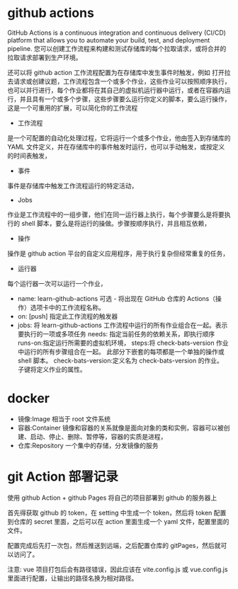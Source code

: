 <!--
 * @Author: your name
 * @Date: 2022-04-06 10:52:50
 * @LastEditTime: 2022-04-08 10:07:53
 * @LastEditors: Please set LastEditors
 * @Description: 打开koroFileHeader查看配置 进行设置: https://github.com/OBKoro1/koro1FileHeader/wiki/%E9%85%8D%E7%BD%AE
 * @FilePath: \Front-end development learning\document\notes\study notes\前端工程化\CICD.md
-->

# github actions

GitHub Actions is a continuous integration and continuous delivery (CI/CD) platform that allows you to automate your build, test, and deployment pipeline. 您可以创建工作流程来构建和测试存储库的每个拉取请求，或将合并的拉取请求部署到生产环境。

还可以将 github action 工作流程配置为在存储库中发生事件时触发，例如 打开拉去请求或创建议题，工作流程包含一个或多个作业，这些作业可以按照顺序执行，也可以并行进行，每个作业都将在其自己的虚拟机运行器中运行，或者在容器内运行，并且具有一个或多个步骤，这些步骤要么运行你定义的脚本，要么运行操作，这是一个可重用的扩展，可以简化你的工作流程

- 工作流程

是一个可配置的自动化处理过程，它将运行一个或多个作业，他由签入到存储库的 YAML 文件定义，并在存储库中的事件触发时运行，也可以手动触发，或按定义的时间表触发，

- 事件

事件是存储库中触发工作流程运行的特定活动，

- Jobs

作业是工作流程中的一组步骤，他们在同一运行器上执行，每个步骤要么是将要执行的 shell 脚本，要么是将运行的操做。步骤按顺序执行，并且相互依赖，

- 操作

操作是 github action 平台的自定义应用程序，用于执行复杂但经常重复的任务，

- 运行器

每个运行器一次可以运行一个作业，

- name: learn-github-actions
  可选 - 将出现在 GitHub 仓库的 Actions（操作）选项卡中的工作流程名称。
- on: [push]
  指定此工作流程的触发器
- jobs:
  将 learn-github-actions 工作流程中运行的所有作业组合在一起。表示要执行的一项或多项任务
  needs: 指定当前任务的依赖关系，即执行顺序
  runs-on:指定运行所需要的虚拟机环境，
  steps:将 check-bats-version 作业中运行的所有步骤组合在一起。 此部分下嵌套的每项都是一个单独的操作或 shell 脚本。
  check-bats-version:定义名为 check-bats-version 的作业。 子键将定义作业的属性。

# docker

- 镜像:Image
  相当于 root 文件系统
- 容器:Container
  镜像和容器的关系就像是面向对象的类和实例，容器可以被创建、启动、停止、删除、暂停等，容器的实质是进程，
- 仓库:Repository
  一个集中的存储，分发镜像的服务

# git Action 部署记录

使用 github Action + github Pages 将自己的项目部署到 github 的服务器上

首先得获取 github 的 token，在 setting 中生成一个 token，然后将 token 配置到仓库的 secret 里面，之后可以在 action 里面生成一个 yaml 文件，配置里面的文件。

配置完成后先打一次包，然后推送到远端，之后配置仓库的 gitPages，然后就可以访问了。

注意: vue 项目打包后会有路径错误，因此应该在 vite.config.js 或 vue.config.js 里面进行配置，让输出的路径名换为相对路径。
